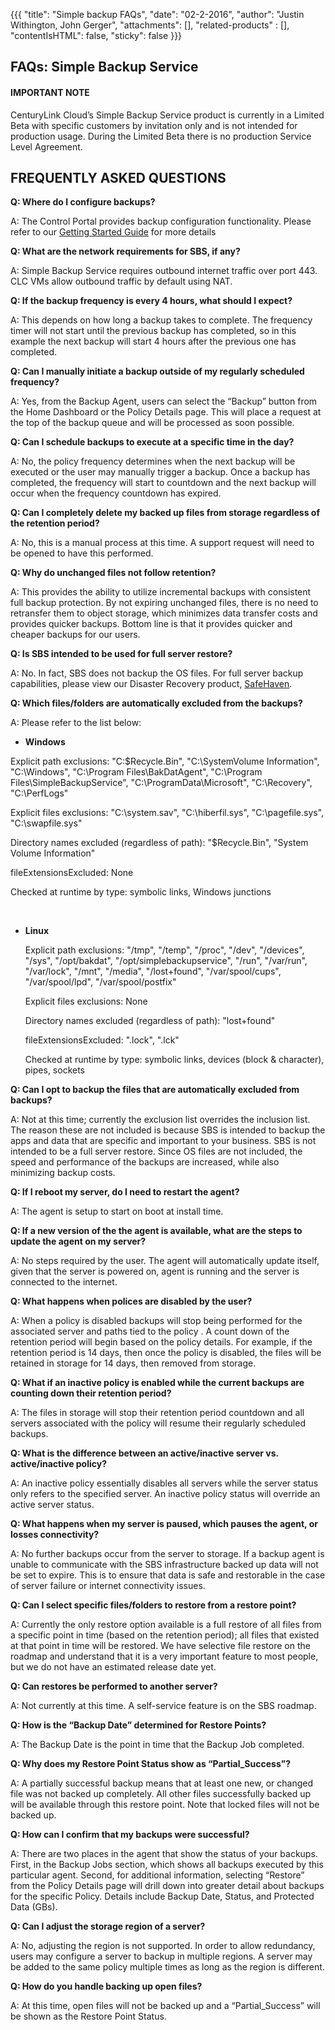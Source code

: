 {{{
  "title": "Simple backup FAQs",
  "date": "02-2-2016",
  "author": "Justin Withington, John Gerger",
  "attachments": [],
  "related-products" : [],
  "contentIsHTML": false,
  "sticky": false
}}}

**FAQs: Simple Backup Service**
-------------------------------

#### IMPORTANT NOTE

CenturyLink Cloud’s Simple Backup Service product is currently in a Limited Beta with specific customers by invitation only and is not intended for production usage. During the Limited Beta there is no production Service Level Agreement.

**FREQUENTLY ASKED QUESTIONS**
------------------------------

**Q: Where do I configure backups?**

A: The Control Portal provides backup configuration functionality. Please refer to our [Getting Started Guide](./getting-started-with-simple-backup.md) for more details

**Q: What are the network requirements for SBS, if any?**

A: Simple Backup Service requires outbound internet traffic over port 443. CLC VMs allow outbound traffic by default using NAT.

**Q: If the backup frequency is every 4 hours, what should I expect?**

A: This depends on how long a backup takes to complete. The frequency timer will not start until the previous backup has completed, so in this example the next backup will start 4 hours after the previous one has completed.

**Q: Can I manually initiate a backup outside of my regularly scheduled frequency?**

A: Yes, from the Backup Agent, users can select the “Backup” button from the Home Dashboard or the Policy Details page. This will place a request at the top of the backup queue and will be processed as soon possible.

**Q: Can I schedule backups to execute at a specific time in the day?**

A: No, the policy frequency determines when the next backup will be executed or the user may manually trigger a backup. Once a backup has completed, the frequency will start to countdown and the next backup will occur when the frequency countdown has expired.

**Q: Can I completely delete my backed up files from storage regardless of the retention period?**

A: No, this is a manual process at this time. A support request will need to be opened to have this performed.

**Q: Why do unchanged files not follow retention?**

A: This provides the ability to utilize incremental backups with consistent full backup protection. By not expiring unchanged files, there is no need to retransfer them to object storage, which minimizes data transfer costs and provides quicker backups. Bottom line is that it provides quicker and cheaper backups for our users.

**Q: Is SBS intended to be used for full server restore?**

A: No. In fact, SBS does not backup the OS files. For full server backup
capabilities, please view our Disaster Recovery product,
[SafeHaven](https://www.ctl.io/disaster-recovery/).

**Q: Which files/folders are automatically excluded from the backups?**

A: Please refer to the list below:

-  **Windows**

  Explicit path exclusions: "C:\$Recycle.Bin", "C:\SystemVolume Information", "C:\Windows", "C:\Program Files\BakDatAgent", "C:\Program Files\SimpleBackupService", "C:\ProgramData\Microsoft", "C:\Recovery", "C:\PerfLogs"

  Explicit files exclusions: "C:\system.sav", "C:\hiberfil.sys", "C:\pagefile.sys", "C:\swapfile.sys"

  Directory names excluded (regardless of path): "\$Recycle.Bin", "System Volume Information"

  fileExtensionsExcluded: None

  Checked at runtime by type: symbolic links, Windows junctions

 

- **Linux**

  Explicit path exclusions: "/tmp", "/temp", "/proc", "/dev", "/devices", "/sys", "/opt/bakdat", "/opt/simplebackupservice", "/run", "/var/run", "/var/lock", "/mnt", "/media", "/lost+found", "/var/spool/cups", "/var/spool/lpd", "/var/spool/postfix"

  Explicit files exclusions: None

  Directory names excluded (regardless of path): "lost+found"

  fileExtensionsExcluded: ".lock", ".lck"

  Checked at runtime by type: symbolic links, devices (block & character), pipes, sockets


**Q: Can I opt to backup the files that are automatically excluded from backups?**

A: Not at this time; currently the exclusion list overrides the inclusion list. The reason these are not included is because SBS is intended to backup the apps and data that are specific and important to your business. SBS is not intended to be a full server restore. Since OS files are not included, the speed and performance of the backups are increased, while also minimizing backup costs.

**Q: If I reboot my server, do I need to restart the agent?**

A: The agent is setup to start on boot at install time.

**Q: If a new version of the the agent is available, what are the steps to update the agent on my server?**

A: No steps required by the user. The agent will automatically update itself, given that the server is powered on, agent is running and the server is connected to the internet.

**Q: What happens when polices are disabled by the user?**

A: When a policy is disabled backups will stop being performed for the associated server and paths tied to the policy . A count down of the retention period will begin based on the policy details. For example, if the retention period is 14 days, then once the policy is disabled, the files will be retained in storage for 14 days, then removed from storage.

**Q: What if an inactive policy is enabled while the current backups are counting down their retention period?**

A: The files in storage will stop their retention period countdown and all servers associated with the policy will resume their regularly scheduled backups.

**Q: What is the difference between an active/inactive server vs. active/inactive policy?**

A: An inactive policy essentially disables all servers while the server status only refers to the specified server. An inactive policy status will override an active server status.

**Q: What happens when my server is paused, which pauses the agent, or losses connectivity?**

A: No further backups occur from the server to storage. If a backup agent is unable to communicate with the SBS infrastructure backed up data will not be set to expire. This is to ensure that data is safe and restorable in the case of server failure or internet connectivity issues.

**Q: Can I select specific files/folders to restore from a restore point?**

A: Currently the only restore option available is a full restore of all files from a specific point in time (based on the retention period); all files that existed at that point in time will be restored. We have selective file restore on the roadmap and understand that it is a very important feature to most people, but we do not have an estimated release date yet.

**Q: Can restores be performed to another server?**

A: Not currently at this time. A self-service feature is on the SBS roadmap.

**Q: How is the “Backup Date” determined for Restore Points?**

A: The Backup Date is the point in time that the Backup Job completed.

**Q: Why does my Restore Point Status show as “Partial_Success”?**

A: A partially successful backup means that at least one new, or changed file was not backed up completely. All other files successfully backed up will be available through this restore point. Note that locked files will not be backed up.

**Q: How can I confirm that my backups were successful?**

A: There are two places in the agent that show the status of your backups. First, in the Backup Jobs section, which shows all backups executed by this particular agent. Second, for additional information, selecting “Restore” from the Policy Details page will drill down into greater detail about backups for the specific Policy. Details include Backup Date, Status, and Protected Data (GBs).

**Q: Can I adjust the storage region of a server?**

A: No, adjusting the region is not supported. In order to allow redundancy, users may configure a server to backup in multiple regions. A server may be added to the same policy multiple times as long as the region is different.

**Q: How do you handle backing up open files?**

A: At this time, open files will not be backed up and a “Partial_Success” will be shown as the Restore Point Status.
